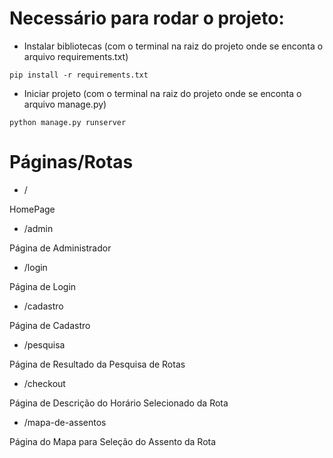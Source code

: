 # Necessário para rodar o projeto:

* Instalar bibliotecas (com o terminal na raiz do projeto onde se enconta o arquivo requirements.txt)
```
pip install -r requirements.txt
```

* Iniciar projeto (com o terminal na raiz do projeto onde se enconta o arquivo manage.py)
```
python manage.py runserver
```


# Páginas/Rotas

* /
  
HomePage

* /admin
  
Página de Administrador

* /login
  
Página de Login

* /cadastro
  
Página de Cadastro

* /pesquisa
  
Página de Resultado da Pesquisa de Rotas

* /checkout
  
Página de Descrição do Horário Selecionado da Rota

* /mapa-de-assentos
  
Página do Mapa para Seleção do Assento da Rota